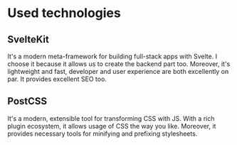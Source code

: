# Used technologies

## SvelteKit

It's a modern meta-framework for building full-stack apps with Svelte. I choose it because it allows us to create the backend part too. Moreover, it's lightweight and fast, developer and user experience are both excellently on par. It provides excellent SEO too.

## PostCSS

It's a modern, extensible tool for transforming CSS with JS. With a rich plugin ecosystem, it allows usage of CSS the way you like. Moreover, it provides necessary tools for minifying and prefixing stylesheets.
